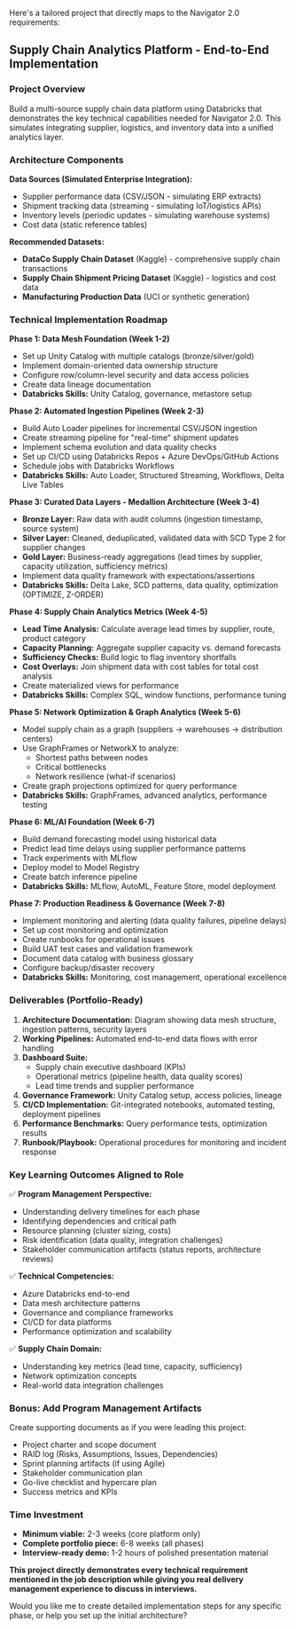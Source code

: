 Here's a tailored project that directly maps to the Navigator 2.0 requirements:

## Supply Chain Analytics Platform - End-to-End Implementation

### Project Overview
Build a multi-source supply chain data platform using Databricks that demonstrates the key technical capabilities needed for Navigator 2.0. This simulates integrating supplier, logistics, and inventory data into a unified analytics layer.

### Architecture Components

**Data Sources (Simulated Enterprise Integration):**
- Supplier performance data (CSV/JSON - simulating ERP extracts)
- Shipment tracking data (streaming - simulating IoT/logistics APIs)
- Inventory levels (periodic updates - simulating warehouse systems)
- Cost data (static reference tables)

**Recommended Datasets:**
- **DataCo Supply Chain Dataset** (Kaggle) - comprehensive supply chain transactions
- **Supply Chain Shipment Pricing Dataset** (Kaggle) - logistics and cost data
- **Manufacturing Production Data** (UCI or synthetic generation)

### Technical Implementation Roadmap

**Phase 1: Data Mesh Foundation (Week 1-2)**
- Set up Unity Catalog with multiple catalogs (bronze/silver/gold)
- Implement domain-oriented data ownership structure
- Configure row/column-level security and data access policies
- Create data lineage documentation
- **Databricks Skills:** Unity Catalog, governance, metastore setup

**Phase 2: Automated Ingestion Pipelines (Week 2-3)**
- Build Auto Loader pipelines for incremental CSV/JSON ingestion
- Create streaming pipeline for "real-time" shipment updates
- Implement schema evolution and data quality checks
- Set up CI/CD using Databricks Repos + Azure DevOps/GitHub Actions
- Schedule jobs with Databricks Workflows
- **Databricks Skills:** Auto Loader, Structured Streaming, Workflows, Delta Live Tables

**Phase 3: Curated Data Layers - Medallion Architecture (Week 3-4)**
- **Bronze Layer:** Raw data with audit columns (ingestion timestamp, source system)
- **Silver Layer:** Cleaned, deduplicated, validated data with SCD Type 2 for supplier changes
- **Gold Layer:** Business-ready aggregations (lead times by supplier, capacity utilization, sufficiency metrics)
- Implement data quality framework with expectations/assertions
- **Databricks Skills:** Delta Lake, SCD patterns, data quality, optimization (OPTIMIZE, Z-ORDER)

**Phase 4: Supply Chain Analytics Metrics (Week 4-5)**
- **Lead Time Analysis:** Calculate average lead times by supplier, route, product category
- **Capacity Planning:** Aggregate supplier capacity vs. demand forecasts
- **Sufficiency Checks:** Build logic to flag inventory shortfalls
- **Cost Overlays:** Join shipment data with cost tables for total cost analysis
- Create materialized views for performance
- **Databricks Skills:** Complex SQL, window functions, performance tuning

**Phase 5: Network Optimization & Graph Analytics (Week 5-6)**
- Model supply chain as a graph (suppliers → warehouses → distribution centers)
- Use GraphFrames or NetworkX to analyze:
  - Shortest paths between nodes
  - Critical bottlenecks
  - Network resilience (what-if scenarios)
- Create graph projections optimized for query performance
- **Databricks Skills:** GraphFrames, advanced analytics, performance testing

**Phase 6: ML/AI Foundation (Week 6-7)**
- Build demand forecasting model using historical data
- Predict lead time delays using supplier performance patterns
- Track experiments with MLflow
- Deploy model to Model Registry
- Create batch inference pipeline
- **Databricks Skills:** MLflow, AutoML, Feature Store, model deployment

**Phase 7: Production Readiness & Governance (Week 7-8)**
- Implement monitoring and alerting (data quality failures, pipeline delays)
- Set up cost monitoring and optimization
- Create runbooks for operational issues
- Build UAT test cases and validation framework
- Document data catalog with business glossary
- Configure backup/disaster recovery
- **Databricks Skills:** Monitoring, cost management, operational excellence

### Deliverables (Portfolio-Ready)

1. **Architecture Documentation:** Diagram showing data mesh structure, ingestion patterns, security layers
2. **Working Pipelines:** Automated end-to-end data flows with error handling
3. **Dashboard Suite:** 
   - Supply chain executive dashboard (KPIs)
   - Operational metrics (pipeline health, data quality scores)
   - Lead time trends and supplier performance
4. **Governance Framework:** Unity Catalog setup, access policies, lineage
5. **CI/CD Implementation:** Git-integrated notebooks, automated testing, deployment pipelines
6. **Performance Benchmarks:** Query performance tests, optimization results
7. **Runbook/Playbook:** Operational procedures for monitoring and incident response

### Key Learning Outcomes Aligned to Role

✅ **Program Management Perspective:**
- Understanding delivery timelines for each phase
- Identifying dependencies and critical path
- Resource planning (cluster sizing, costs)
- Risk identification (data quality, integration challenges)
- Stakeholder communication artifacts (status reports, architecture reviews)

✅ **Technical Competencies:**
- Azure Databricks end-to-end
- Data mesh architecture patterns
- Governance and compliance frameworks
- CI/CD for data platforms
- Performance optimization and scalability

✅ **Supply Chain Domain:**
- Understanding key metrics (lead time, capacity, sufficiency)
- Network optimization concepts
- Real-world data integration challenges

### Bonus: Add Program Management Artifacts

Create supporting documents as if you were leading this project:
- Project charter and scope document
- RAID log (Risks, Assumptions, Issues, Dependencies)
- Sprint planning artifacts (if using Agile)
- Stakeholder communication plan
- Go-live checklist and hypercare plan
- Success metrics and KPIs

### Time Investment
- **Minimum viable:** 2-3 weeks (core platform only)
- **Complete portfolio piece:** 6-8 weeks (all phases)
- **Interview-ready demo:** 1-2 hours of polished presentation material

**This project directly demonstrates every technical requirement mentioned in the job description while giving you real delivery management experience to discuss in interviews.**

Would you like me to create detailed implementation steps for any specific phase, or help you set up the initial architecture?